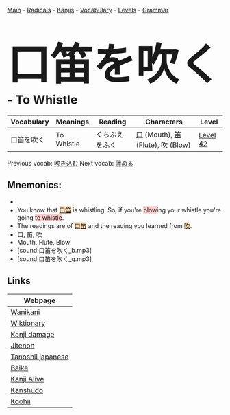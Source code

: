 <style> bigfont {font-size: 100px}</style>
[Main](../README.md) -
[Radicals](../radicals.md) -
[Kanjis](../kanjis.md) -
[Vocabulary](../vocabulary.md) -
[Levels](../levels.md) -
[Grammar](../grammar.md)
# <bigfont> 口笛を吹く</bigfont> - To Whistle 

| Vocabulary | Meanings | Reading | Characters | Level |
| --- | --- | --- | --- | --- |
| 口笛を吹く | To Whistle | くちぶえをふく |  [口](../kanjis/口.md) (Mouth), [笛](../kanjis/笛.md) (Flute), [吹](../kanjis/吹.md) (Blow) | [Level 42](../levels/wk_level42.md) |

Previous vocab: [吹き込む](吹き込む.md) Next vocab: [薄める](薄める.md) 

## Mnemonics:

* 
* You know that <span style="background-color:#fed8b1"> [口笛](https://jisho.org/search/口笛)</span> is whistling. So, if you're <span style="background-color:#ffcccb"> blow</span>ing your whistle you're going <span style="background-color:#ffcccb"> to whistle</span>.
* The readings are of <span style="background-color:#fed8b1"> [口笛](https://jisho.org/search/口笛)</span> and the reading you learned from <span style="background-color:#fed8b1"> [吹](https://jisho.org/search/吹)</span>.
* 口, 笛, 吹
* Mouth, Flute, Blow
* [sound:口笛を吹く_b.mp3]
* [sound:口笛を吹く_g.mp3]


## Links 

| Webpage |
| --- |
| [Wanikani          ](https://www.wanikani.com/kanji/口笛を吹く) |
| [Wiktionary        ](https://en.wiktionary.org/wiki/口笛を吹く) |
| [Kanji damage      ](http://www.kanjidamage.com/kanji/search?utf8=✓&q=口笛を吹く) |
| [Jitenon           ](https://jitenon.com/kanji/口笛を吹く) |
| [Tanoshii japanese ](https://www.tanoshiijapanese.com/dictionary/kanji.cfm?k=口笛を吹く) |
| [Baike             ](https://baike.baidu.com/item/口笛を吹く) |
| [Kanji Alive       ](https://app.kanjialive.com/口笛を吹く) |
| [Kanshudo          ](https://www.kanshudo.com/searchmn?q=口笛を吹く) |
| [Koohii            ](https://kanji.koohii.com/study/kanji/口笛を吹く) |
